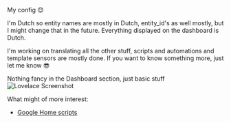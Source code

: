 My config 😊

I'm Dutch so entity names are mostly in Dutch, entity_id's as well mostly, but I might change that in the future.
Everything displayed on the dashboard is Dutch.

I'm working on translating all the other stuff, scripts and automations and template sensors are mostly done.
If you want to know something more, just let me know 😎

Nothing fancy in the Dashboard section, just basic stuff
![Lovelace Screenshot](https://user-images.githubusercontent.com/28803438/144881785-3ae5bc0d-1fc3-4c97-830f-6e095cbcac6b.png)

What might of more interest:
* [Google Home scripts](https://github.com/TheFes/HA-configuration/tree/main/include/script/00_general/google_cast)
